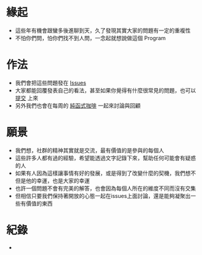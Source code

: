 # 緣起
* 這些年有機會跟蠻多後進聊到天，久了發現其實大家的問題有一定的重複性
* 不怕你們問，怕你們找不到人問，一念起就想說做這個 Program

# 作法
* 我們會把這些問題發在 [Issues](https://github.com/PureFuncInc/developer-career-faqs/issues)
* 大家都能回覆發表自己的看法，甚至如果你覺得有什麼很常見的問題，也可以 [提交](https://github.com/PureFuncInc/developer-career-faqs/issues/new/choose) 上來
* 另外我們也會在每周的 [純函式咖啡](https://purefunc.net/projects/pure-func-cafe) 一起來討論與回顧

# 願景
* 我們想，社群的精神其實就是交流，最有價值的是參與的每個人
* 這些許多人都有過的經驗，希望能透過文字記錄下來，幫助任何可能會有疑惑的人
* 如果有人因為這樣讓事情有好的發展，或是得到了改變什麼的契機，我們想不但是他的幸運，也是大家的幸運
* 也許一個問題不會有完美的解答，也會因為每個人所在的維度不同而沒有交集
* 但相信只要我們保持著開放的心態一起在issues上面討論，還是能夠凝聚出一些有價值的東西

# 紀錄
* 
